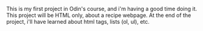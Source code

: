 This is my first project in Odin's course, and i'm having a good time doing it.
This project will be HTML only, about a recipe webpage.
At the end of the project, i'll have learned about html tags, lists (ol, ul), etc.
